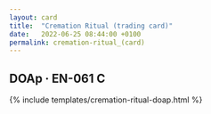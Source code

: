 ```yaml
---
layout: card
title:  "Cremation Ritual (trading card)"
date:   2022-06-25 08:44:00 +0100
permalink: cremation-ritual_(card)
---
```


## DOAp &middot; EN-061 C

{% include templates/cremation-ritual-doap.html %}
